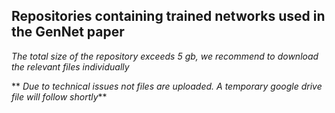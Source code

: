 ## Repositories containing trained networks used in the GenNet paper
 *The total size of the repository exceeds 5 gb, we recommend to download the relevant files individually*
 
** *Due to technical issues not files are uploaded. A temporary google drive file will follow shortly***
